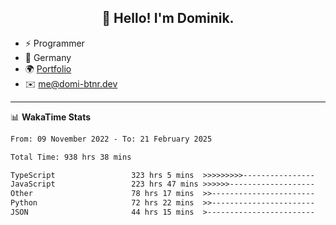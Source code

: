 <h2 align="center">👋 Hello! I'm Dominik.</h2>

- ⚡ Programmer
- 📍 Germany
- 🌍 [Portfolio](https://domi-btnr.dev)
- ✉️ [me@domi-btnr.dev](mailto://me@domi-btnr.dev)

---
📊 **WakaTime Stats**
<!--START_SECTION:waka-->

```txt
From: 09 November 2022 - To: 21 February 2025

Total Time: 938 hrs 38 mins

TypeScript                 323 hrs 5 mins  >>>>>>>>>----------------   34.42 %
JavaScript                 223 hrs 47 mins >>>>>>-------------------   23.84 %
Other                      78 hrs 17 mins  >>-----------------------   08.34 %
Python                     72 hrs 22 mins  >>-----------------------   07.71 %
JSON                       44 hrs 15 mins  >------------------------   04.72 %
```

<!--END_SECTION:waka-->
